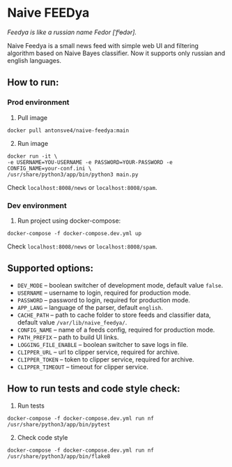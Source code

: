 # Naive FEEDya

*Feedya is like a russian name Fedor [ˈfʲɵdər].*

Naive Feedya is a small news feed with simple web UI and filtering algorithm based on Naive Bayes classifier.
Now it supports only russian and english languages.


## How to run:

### Prod environment
1. Pull image
```
docker pull antonsve4/naive-feedya:main
```
2. Run image
```
docker run -it \
-e USERNAME=YOU-USERNAME -e PASSWORD=YOUR-PASSWORD -e CONFIG_NAME=your-conf.ini \
/usr/share/python3/app/bin/python3 main.py
```
Check ```localhost:8008/news``` or ```localhost:8008/spam```.

### Dev environment
1. Run project using docker-compose:
```
docker-compose -f docker-compose.dev.yml up
```
Check ```localhost:8008/news``` or ```localhost:8008/spam```.

## Supported options:
- ```DEV_MODE``` – boolean switcher of development mode, default value ```false```.
- ```USERNAME``` – username to login, required for production mode.
- ```PASSWORD``` – password to login, required for production mode.
- ```APP_LANG``` – language of the parser, default ```english```.
- ```CACHE_PATH``` – path to cache folder to store feeds and classifier data, default value ```/var/lib/naive_feedya/```.
- ```CONFIG_NAME``` – name of a feeds config, required for production mode.
- ```PATH_PREFIX``` – path to build UI links.
- ```LOGGING_FILE_ENABLE``` – boolean switcher to save logs in file.
- ```CLIPPER_URL``` – url to clipper service, required for archive.
- ```CLIPPER_TOKEN``` – token to clipper service, required for archive.
- ```CLIPPER_TIMEOUT``` – timeout for clipper service.

## How to run tests and code style check:
1. Run tests
```
docker-compose -f docker-compose.dev.yml run nf /usr/share/python3/app/bin/pytest
```
2. Check code style
```
docker-compose -f docker-compose.dev.yml run nf /usr/share/python3/app/bin/flake8
```
